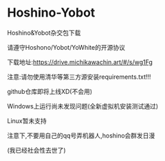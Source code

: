 # Hoshino-Yobot


Hoshino&amp;Yobot杂交包下载

请遵守Hoshono/Yobot/YoWhite的开源协议


下载地址:https://drive.michikawachin.art/#/s/wg1Fg

注意:请勿使用清华等第三方源安装requirements.txt!!!


github仓库即将上线XD(不会用)


Windows上运行尚未发现问题(全新虚拟机安装测试通过)

Linux暂未支持



注意下,不要用自己的qq号弄机器人,hoshino会群发日漫

(我已经社会性去世了)
